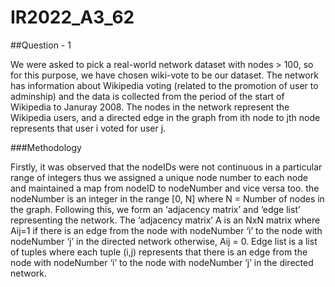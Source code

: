 # IR2022_A3_62

##Question - 1

We were asked to pick a real-world network dataset with nodes > 100, so for this purpose, we have chosen wiki-vote to be our dataset. The network has information about Wikipedia voting (related to the promotion of user to adminship) and the data is collected from the period of the start of Wikipedia to Januray 2008. The nodes in the network represent the Wikipedia users, and a directed edge in the graph from ith node to jth node represents that user i voted for user j.

###Methodology

Firstly, it was observed that the nodeIDs were not continuous in a particular range of integers thus we assigned a unique node number to each node and maintained a map from nodeID to nodeNumber and vice versa too. the nodeNumber is an integer in the range [0, N] where N = Number of nodes in the graph.
Following this, we form an ‘adjacency matrix’ and ‘edge list’ representing the network. The ‘adjacency matrix’ A is an NxN matrix where Aij=1 if there is an edge from the node with nodeNumber ‘i’ to the node with nodeNumber ‘j’ in the directed network otherwise, Aij = 0. Edge list is a list of tuples where each tuple (i,j) represents that there is an edge from the node with nodeNumber ‘i’ to the node with nodeNumber ‘j’ in the directed network. 
